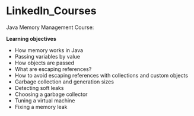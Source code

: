 # LinkedIn_Courses

Java Memory Management Course:

**Learning objectives**
- How memory works in Java
- Passing variables by value
- How objects are passed
- What are escaping references?
- How to avoid escaping references with collections and custom objects
- Garbage collection and generation sizes
- Detecting soft leaks
- Choosing a garbage collector
- Tuning a virtual machine
- Fixing a memory leak
